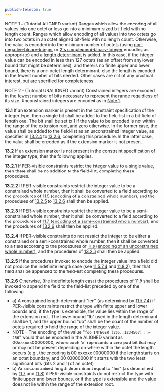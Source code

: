 ```yaml
---
publish-telecom: true
---
```



NOTE 1 – (Tutorial ALIGNED variant) Ranges which allow the encoding of all values into one octet or less go into a minimum-sized bit-field with no length count. Ranges which allow encoding of all values into two octets go into two octets in an octet aligned bit-field with no length count. Otherwise, the value is encoded into the minimum number of octets (using [non-negative-binary-integer](./11.3%20Encoding%20as%20a%20non-negative-binary-integer.md) or [2's complement-binary-integer](./11.4%20Encoding%20as%20a%202's-complement-binary-integer.md) encoding as appropriate) and a [length determinant](./11.9%20General%20rules%20for%20encoding%20a%20length%20determinant.md) is added. In this case, if the integer value can be encoded in less than 127 octets (as an offset from any lower bound that might be determined), and there is no finite upper and lower bound, there is a one-octet length determinant, else the length is encoded in the fewest number of bits needed. Other cases are not of any practical interest, but are specified for completeness. <a id="783559"></a>

NOTE 2 – (Tutorial UNALIGNED variant) Constrained integers are encoded in the fewest number of bits necessary to represent the range regardless of its size. Unconstrained integers are encoded as in [Note 1](13%20Encoding%20the%20integer%20type.md#783559).

**13.1** If an extension marker is present in the constraint specification of the integer type, then a single bit shall be added to the field-list in a bit-field of length one. The bit shall be set to 1 if the value to be encoded is not within the range of the extension root, and zero otherwise. In the former case, the value shall be added to the field-list as an unconstrained integer value, as specified in [13.2.4](13%20Encoding%20the%20integer%20type.md#d8f210) to [13.2.6](13%20Encoding%20the%20integer%20type.md#51fda7), completing this procedure. In the latter case, the value shall be encoded as if the extension marker is not present.

**13.2** If an extension marker is not present in the constraint specification of the integer type, then the following applies.

**13.2.1** If PER-visible constraints restrict the integer value to a single value, then there shall be no addition to the field-list, completing these procedures.

**13.2.2** If PER-visible constraints restrict the integer value to be a constrained whole number, then it shall be converted to a field according to the procedures of [11.5 (encoding of a constrained whole number)](./11.5%20Encoding%20of%20a%20constrained%20whole%20number.md), and the procedures of [13.2.5](13%20Encoding%20the%20integer%20type.md#58a8c0) to [13.2.6](13%20Encoding%20the%20integer%20type.md#51fda7) shall then be applied.

**13.2.3** If PER-visible constraints restrict the integer value to be a semi-constrained whole number, then it shall be converted to a field according to the procedures of [11.7 (encoding of a semi-constrained whole number)](./11.7%20Encoding%20of%20a%20semi-constrained%20whole%20number.md), and the procedures of [13.2.6](13%20Encoding%20the%20integer%20type.md#51fda7) shall then be applied.

**13.2.4** If PER-visible constraints do not restrict the integer to be either a constrained or a semi-constrained whole number, then it shall be converted to a field according to the procedures of [11.8 (encoding of an unconstrained whole number)](./11.8%20Encoding%20of%20an%20unconstrained%20whole%20number.md), and the procedures of [13.2.6](13%20Encoding%20the%20integer%20type.md#51fda7) shall then be applied. <a id="d8f210"></a>

**13.2.5** If the procedures invoked to encode the integer value into a field did not produce the indefinite length case (see [11.5.7.4](./11.5%20Encoding%20of%20a%20constrained%20whole%20number.md#74f748) and [11.8.2](./11.8%20Encoding%20of%20an%20unconstrained%20whole%20number.md#91684b)), then that field shall be appended to the field-list completing these procedures. <a id="58a8c0"></a>

**13.2.6** Otherwise, (the indefinite length case) the procedures of [11.9](./11.9%20General%20rules%20for%20encoding%20a%20length%20determinant.md) shall be invoked to append the field to the field-list preceded by one of the following: <a id="51fda7"></a>

- a) A constrained length determinant "len" (as determined by [11.5.7.4](./11.5%20Encoding%20of%20a%20constrained%20whole%20number.md#74f748)) if PER-visible constraints restrict the type with finite upper and lower bounds and, if the type is extensible, the value lies within the range of the extension root. The lower bound "lb" used in the length determinant shall be 1, and the upper bound "ub" shall be the count of the number of octets required to hold the range of the integer value.
- NOTE – The encoding of the value "`foo INTEGER (256..1234567) ::= 256`" would thus be encoded in the ALIGNED variant as 00xxxxxx00000000, where each 'x' represents a zero pad bit that may or may not be present depending on where within the octet the length occurs (e.g., the encoding is 00 xxxxxx 00000000 if the length starts on an octet boundary, and 00 00000000 if it starts with the two least significant bits (bits 2 and 1) of an octet).
- b) An unconstrained length determinant equal to "len" (as determined by [11.7](./11.7%20Encoding%20of%20a%20semi-constrained%20whole%20number.md) and [11.8](./11.8%20Encoding%20of%20an%20unconstrained%20whole%20number.md)) if PER-visible constraints do not restrict the type with finite upper and lower bounds, or if the type is extensible and the value does not lie within the range of the extension root.
